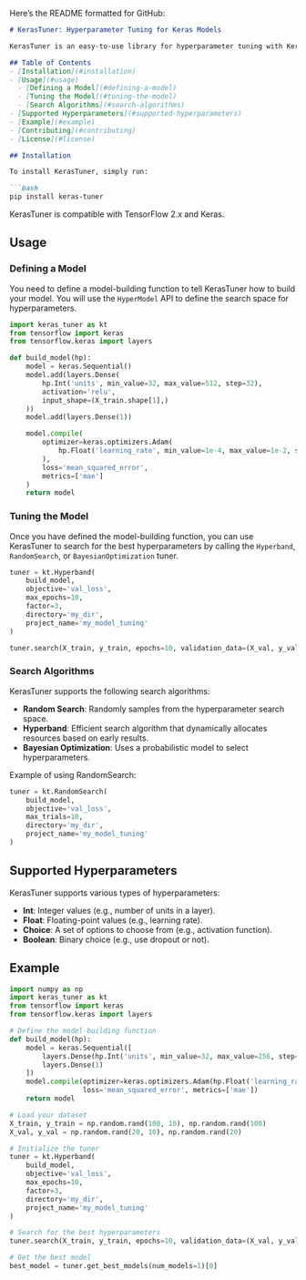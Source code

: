 Here’s the README formatted for GitHub:

```markdown
# KerasTuner: Hyperparameter Tuning for Keras Models

KerasTuner is an easy-to-use library for hyperparameter tuning with Keras. It allows you to automatically search for the best hyperparameters for your Keras model using various search algorithms.

## Table of Contents
- [Installation](#installation)
- [Usage](#usage)
  - [Defining a Model](#defining-a-model)
  - [Tuning the Model](#tuning-the-model)
  - [Search Algorithms](#search-algorithms)
- [Supported Hyperparameters](#supported-hyperparameters)
- [Example](#example)
- [Contributing](#contributing)
- [License](#license)

## Installation

To install KerasTuner, simply run:

```bash
pip install keras-tuner
```

KerasTuner is compatible with TensorFlow 2.x and Keras.

## Usage

### Defining a Model

You need to define a model-building function to tell KerasTuner how to build your model. You will use the `HyperModel` API to define the search space for hyperparameters.

```python
import keras_tuner as kt
from tensorflow import keras
from tensorflow.keras import layers

def build_model(hp):
    model = keras.Sequential()
    model.add(layers.Dense(
        hp.Int('units', min_value=32, max_value=512, step=32),
        activation='relu', 
        input_shape=(X_train.shape[1],)
    ))
    model.add(layers.Dense(1))

    model.compile(
        optimizer=keras.optimizers.Adam(
            hp.Float('learning_rate', min_value=1e-4, max_value=1e-2, sampling='log')
        ),
        loss='mean_squared_error',
        metrics=['mae']
    )
    return model
```

### Tuning the Model

Once you have defined the model-building function, you can use KerasTuner to search for the best hyperparameters by calling the `Hyperband`, `RandomSearch`, or `BayesianOptimization` tuner.

```python
tuner = kt.Hyperband(
    build_model,
    objective='val_loss',
    max_epochs=10,
    factor=3,
    directory='my_dir',
    project_name='my_model_tuning'
)

tuner.search(X_train, y_train, epochs=10, validation_data=(X_val, y_val))
```

### Search Algorithms

KerasTuner supports the following search algorithms:

- **Random Search**: Randomly samples from the hyperparameter search space.
- **Hyperband**: Efficient search algorithm that dynamically allocates resources based on early results.
- **Bayesian Optimization**: Uses a probabilistic model to select hyperparameters.

Example of using RandomSearch:

```python
tuner = kt.RandomSearch(
    build_model,
    objective='val_loss',
    max_trials=10,
    directory='my_dir',
    project_name='my_model_tuning'
)
```

## Supported Hyperparameters

KerasTuner supports various types of hyperparameters:

- **Int**: Integer values (e.g., number of units in a layer).
- **Float**: Floating-point values (e.g., learning rate).
- **Choice**: A set of options to choose from (e.g., activation function).
- **Boolean**: Binary choice (e.g., use dropout or not).

## Example

```python
import numpy as np
import keras_tuner as kt
from tensorflow import keras
from tensorflow.keras import layers

# Define the model-building function
def build_model(hp):
    model = keras.Sequential([
        layers.Dense(hp.Int('units', min_value=32, max_value=256, step=32), activation='relu'),
        layers.Dense(1)
    ])
    model.compile(optimizer=keras.optimizers.Adam(hp.Float('learning_rate', 1e-4, 1e-2, sampling='log')),
                  loss='mean_squared_error', metrics=['mae'])
    return model

# Load your dataset
X_train, y_train = np.random.rand(100, 10), np.random.rand(100)
X_val, y_val = np.random.rand(20, 10), np.random.rand(20)

# Initialize the tuner
tuner = kt.Hyperband(
    build_model,
    objective='val_loss',
    max_epochs=10,
    factor=3,
    directory='my_dir',
    project_name='my_model_tuning'
)

# Search for the best hyperparameters
tuner.search(X_train, y_train, epochs=10, validation_data=(X_val, y_val))

# Get the best model
best_model = tuner.get_best_models(num_models=1)[0]
```
